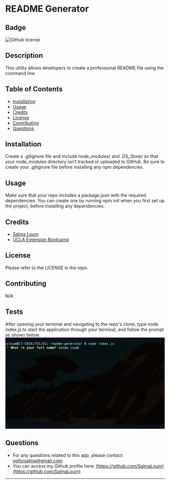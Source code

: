 # README Generator

## Badge

![Github license](https://img.shields.io/static/v1?label=License&message=MIT&color=informational)

## Description

This utility allows developers to create a professional README file using the command line.

## Table of Contents

- [Installation](#installation)
- [Usage](#usage)
- [Credits](#credits)
- [License](#license)
- [Contributing](#contributing)
- [Questions](#questions)

## Installation

Create a .gitignore file and include node_modules/ and .DS_Store/ so that your node_modules directory isn't tracked or uploaded to GitHub. Be sure to create your .gitignore file before installing any npm dependencies.

## Usage

Make sure that your repo includes a package.json with the required dependencies. You can create one by running npm init when you first set up the project, before installing any dependencies.

## Credits

- [Salma Loum](https://github.com/SalmaLoum)
- [UCLA Extension Bootcamp](https://www.uclaextension.edu/?gclid=Cj0KCQiAgribBhDkARIsAASA5btdbwAz8x25r3b1deoRNIGxfkPFL11rAQMuCgQ7HYiqBH8CLr9CgLoaAktlEALw_wcB&gclsrc=aw.ds)

## License

Please refer to the LICENSE in the repo.

## Contributing

N/A

## Tests

After opening your terminal and navigating to the repo's clone,
type node index.js to start the application through your terminal, and follow the prompt as shown below:
![readme generator](assets/gif-readme.gif)

## Questions

- For any questions related to this app, please contact: goforsalma@gmail.com.
- You can access my Github profile here: [https://github.com/SalmaLoum](https://github.com/SalmaLoum)

---
